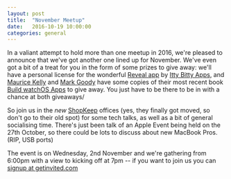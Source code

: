 ```yaml
---
layout: post
title:  "November Meetup"
date:   2016-10-19 10:00:00
categories: general
---
```


In a valiant attempt to hold more than one meetup in 2016, we're pleased to announce that we've got another one lined up for November. We've even got a bit of a treat for you in the form of some prizes to give away: we'll have a personal license for the wonderful [Reveal app](http://revealapp.com) by [Itty Bitty Apps](http://ittybittyapps.com), and [Maurice Kelly](http://twitter.com/mauricerkelly) and [Mark Goody](http://twitter.com/marramgrass) have some copies of their most recent book [Build watchOS Apps](http://watchosapps.build/) to give away. You just have to be there to be in with a chance at both giveaways/

So join us in the *new* [ShopKeep](http://www.shopkeep.com/) offices (yes, they finally got moved, so don't go to their old spot) for some tech talks, as well as a bit of general socialising time. There's just been talk of an Apple Event being held on the 27th October, so there could be lots to discuss about new MacBook Pros. (RIP, USB ports)

The event is on Wednesday, 2nd November and we're gathering from 6:00pm with a view to kicking off at 7pm -- if you want to join us you can [signup at getinvited.com](https://getinvited.to/ns_belfast/nsbelfast-november-2016-meetup/)
